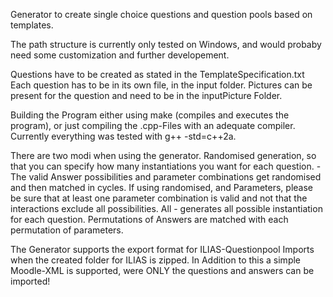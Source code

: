 Generator to create single choice questions and question pools based on templates.

The path structure is currently only tested on Windows, and would probaby need some customization and further developement.

Questions have to be created as stated in the TemplateSpecification.txt
Each question has to be in its own file, in the input folder.
Pictures can be present for the question and need to be in the inputPicture Folder.

Building the Program either using make (compiles and executes the program),
or just compiling the .cpp-Files with an adequate compiler. 
Currently everything was tested with g++ -std=c++2a.

There are two modi when using the generator.
Randomised generation, so that you can specify how many instantiations you want for each question. -
	The valid Answer possibilities and parameter combinations get randomised and then matched in cycles.
	If using randomised, and Parameters, please be sure that at least one parameter combination is valid and not that the interactions exclude all possibilities.
All - generates all possible instantiation for each question.
	Permutations of Answers are matched with each permutation of parameters.


The Generator supports the export format for ILIAS-Questionpool Imports when the created folder for ILIAS is zipped.
In Addition to this a simple Moodle-XML is supported, were ONLY the questions and answers can be imported!
